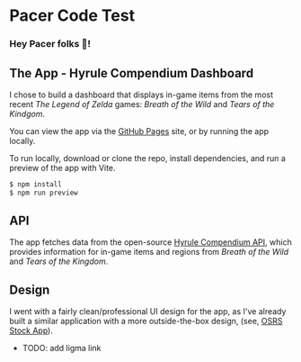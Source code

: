 # Pacer Code Test

### Hey Pacer folks 👋!


## The App - Hyrule Compendium Dashboard
I chose to build a dashboard that displays in-game items from the most recent *The Legend of Zelda* games: *Breath of the Wild* and *Tears of the Kindgom*.

You can view the app via the [GitHub Pages]() site, or by running the app locally.

To run locally, download or clone the repo, install dependencies, and run a preview of the app with Vite.
```bash
$ npm install
$ npm run preview
```

## API
The app fetches data from the open-source [Hyrule Compendium API](https://github.com/gadhagod/Hyrule-Compendium-API), which provides information for in-game items and regions from *Breath of the Wild* and *Tears of the Kingdom*.

## Design
I went with a fairly clean/professional UI design for the app, as I've already built a similar application with a more outside-the-box design, (see, [OSRS Stock App](https://austin-weeks.github.io/osrs-ge-app)).

- TODO: add ligma link
